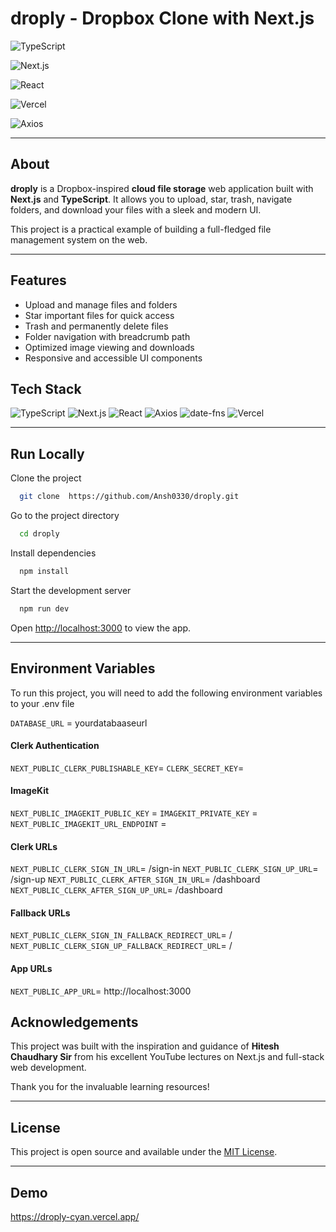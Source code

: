 # droply - Dropbox Clone with Next.js

![TypeScript](https://img.shields.io/badge/TypeScript-3178C6?style=for-the-badge&logo=typescript&logoColor=white)

![Next.js](https://img.shields.io/badge/Next.js-black?style=for-the-badge&logo=next.js&logoColor=white)

![React](https://img.shields.io/badge/React-61DAFB?style=for-the-badge&logo=react&logoColor=black)

![Vercel](https://img.shields.io/badge/Vercel-000000?style=for-the-badge&logo=vercel&logoColor=white)

![Axios](https://img.shields.io/badge/Axios-5A29E4?style=for-the-badge&logo=axios&logoColor=white)

---

## About

**droply** is a Dropbox-inspired **cloud file storage** web application built with **Next.js** and **TypeScript**. It allows you to upload, star, trash, navigate folders, and download your files with a sleek and modern UI.

This project is a practical example of building a full-fledged file management system on the web.

---

## Features

- Upload and manage files and folders
- Star important files for quick access
- Trash and permanently delete files
- Folder navigation with breadcrumb path
- Optimized image viewing and downloads
- Responsive and accessible UI components

## Tech Stack

![TypeScript](https://img.shields.io/badge/TypeScript-3178C6?style=flat-square&logo=typescript&logoColor=white)
![Next.js](https://img.shields.io/badge/Next.js-black?style=flat-square&logo=next.js&logoColor=white)
![React](https://img.shields.io/badge/React-61DAFB?style=flat-square&logo=react&logoColor=black)
![Axios](https://img.shields.io/badge/Axios-5A29E4?style=flat-square&logo=axios&logoColor=white)
![date-fns](https://img.shields.io/badge/date-fns-2F9CF9?style=flat-square)
![Vercel](https://img.shields.io/badge/Vercel-000000?style=flat-square&logo=vercel&logoColor=white)

---

## Run Locally

Clone the project

```bash
  git clone  https://github.com/Ansh0330/droply.git
```

Go to the project directory

```bash
  cd droply
```

Install dependencies

```bash
  npm install
```

Start the development server

```bash
  npm run dev
```

Open [http://localhost:3000](http://localhost:3000) to view the app.

---

## Environment Variables

To run this project, you will need to add the following environment variables to your .env file

`DATABASE_URL` = yourdatabaaseurl

#### Clerk Authentication

`NEXT_PUBLIC_CLERK_PUBLISHABLE_KEY`=
`CLERK_SECRET_KEY`=

#### ImageKit

`NEXT_PUBLIC_IMAGEKIT_PUBLIC_KEY` =
`IMAGEKIT_PRIVATE_KEY` =
`NEXT_PUBLIC_IMAGEKIT_URL_ENDPOINT` =

#### Clerk URLs

`NEXT_PUBLIC_CLERK_SIGN_IN_URL`= /sign-in
`NEXT_PUBLIC_CLERK_SIGN_UP_URL`= /sign-up
`NEXT_PUBLIC_CLERK_AFTER_SIGN_IN_URL`= /dashboard
`NEXT_PUBLIC_CLERK_AFTER_SIGN_UP_URL`= /dashboard

#### Fallback URLs

`NEXT_PUBLIC_CLERK_SIGN_IN_FALLBACK_REDIRECT_URL`= /
`NEXT_PUBLIC_CLERK_SIGN_UP_FALLBACK_REDIRECT_URL`= /

#### App URLs

`NEXT_PUBLIC_APP_URL`= http://localhost:3000

## Acknowledgements

This project was built with the inspiration and guidance of **Hitesh Chaudhary Sir** from his excellent YouTube lectures on Next.js and full-stack web development.

Thank you for the invaluable learning resources!

---

## License

This project is open source and available under the [MIT License](LICENSE).

---

## Demo

https://droply-cyan.vercel.app/
